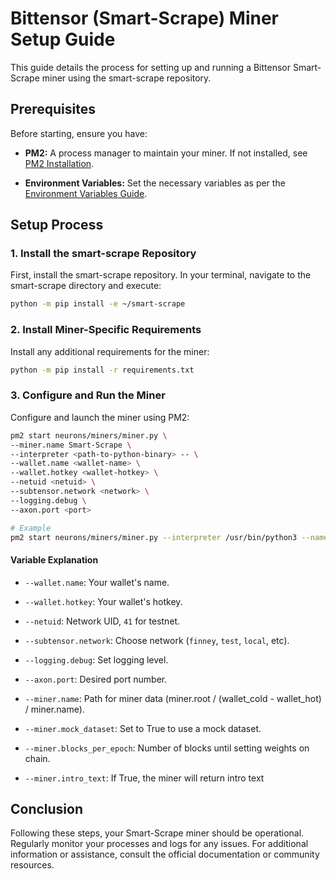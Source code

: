 # Bittensor (Smart-Scrape) Miner Setup Guide

This guide details the process for setting up and running a Bittensor Smart-Scrape miner using the smart-scrape repository.

## Prerequisites
Before starting, ensure you have:

- **PM2:** A process manager to maintain your miner. If not installed, see [PM2 Installation](https://pm2.io/docs/runtime/guide/installation/).

- **Environment Variables:** Set the necessary variables as per the [Environment Variables Guide](./env_variables.md).

## Setup Process

### 1. Install the smart-scrape Repository
First, install the smart-scrape repository. In your terminal, navigate to the smart-scrape directory and execute:

```sh
python -m pip install -e ~/smart-scrape
```

### 2. Install Miner-Specific Requirements
Install any additional requirements for the miner:

```sh
python -m pip install -r requirements.txt
```

### 3. Configure and Run the Miner
Configure and launch the miner using PM2:

```sh
pm2 start neurons/miners/miner.py \
--miner.name Smart-Scrape \
--interpreter <path-to-python-binary> -- \
--wallet.name <wallet-name> \
--wallet.hotkey <wallet-hotkey> \
--netuid <netuid> \
--subtensor.network <network> \
--logging.debug \
--axon.port <port>

# Example
pm2 start neurons/miners/miner.py --interpreter /usr/bin/python3 --name miner_1 -- --wallet.name miner --wallet.hotkey default --subtensor.network testnet --netuid 41 --axon.port 14001 --logging.debug
```

#### Variable Explanation
- `--wallet.name`: Your wallet's name.
- `--wallet.hotkey`: Your wallet's hotkey.
- `--netuid`: Network UID, `41` for testnet.
- `--subtensor.network`: Choose network (`finney`, `test`, `local`, etc).
- `--logging.debug`: Set logging level.
- `--axon.port`: Desired port number.

- `--miner.name`: Path for miner data (miner.root / (wallet_cold - wallet_hot) / miner.name).
- `--miner.mock_dataset`: Set to True to use a mock dataset.
- `--miner.blocks_per_epoch`: Number of blocks until setting weights on chain.
- `--miner.intro_text`: If True, the miner will return intro text


## Conclusion
Following these steps, your Smart-Scrape miner should be operational. Regularly monitor your processes and logs for any issues. For additional information or assistance, consult the official documentation or community resources.